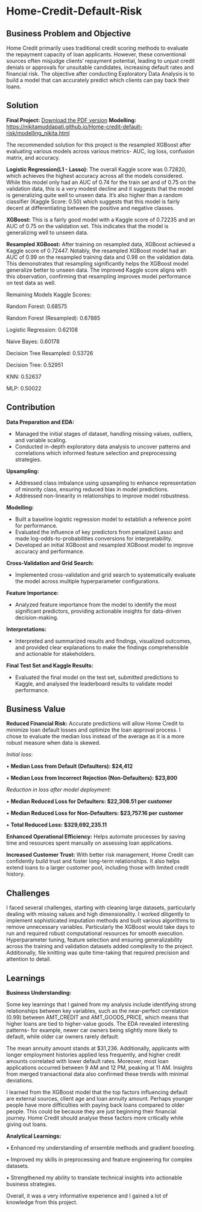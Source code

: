 # Home-Credit-Default-Risk

## Business Problem and Objective

Home Credit primarily uses traditional credit scoring methods to evaluate the repayment capacity of loan applicants. However, these conventional sources often misjudge clients’ repayment potential, leading to unjust credit denials or approvals for unsuitable candidates, increasing default rates and financial risk. The objective after conducting Exploratory Data Analysis is to build a model that can accurately predict which clients can pay back their loans.

## Solution

**Final Project:** [Download the PDF version](https://colab.research.google.com/drive/1QH8d6sJC3xr_IYy3aS4_d2IKYRhsregj?usp=drive_open)
**Modelling:** https://nikitamuddapati.github.io/Home-credit-default-risk/modelling_nikita.html

The recommended solution for this project is the resampled XGBoost after evaluating various models across various metrics- AUC, log loss, confusion matrix, and accuracy.

**Logistic Regression(L1 - Lasso):** The overall Kaggle score was 0.72820, which achieves the highest accuracy across all the models considered. While this model only had an AUC of 0.74 for the train set and of 0.75 on the validation data, this is a very modest decline and it suggests that the model is generalizing quite well to unseen data. It’s also higher than a random classifier (Kaggle Score: 0.50) which suggests that this model is fairly decent at differentiating between the positive and negative classes.

**XGBoost:** This is a fairly good model with a Kaggle score of 0.72235 and an AUC of 0.75 on the validation set. This indicates that the model is generalizing well to unseen data.

**Resampled XGBoost:** After training on resampled data, XGBoost achieved a Kaggle score of 0.72447. Notably, the resampled XGBoost model had an AUC of 0.99 on the resampled training data and 0.98 on the validation data. This demonstrates that resampling significantly helps the XGBoost model generalize better to unseen data. The improved Kaggle score aligns with this observation, confirming that resampling improves model performance on test data as well.

Remaining Models Kaggle Scores:

Random Forest: 0.68575

Random Forest (Resampled): 0.67885

Logistic Regression: 0.62108

Naive Bayes: 0.60178

Decision Tree Resampled: 0.53726

Decision Tree: 0.52951

KNN: 0.52637

MLP: 0.50022


## Contribution

**Data Preparation and EDA:** 
-	Managed the initial stages of dataset, handling missing values, outliers, and variable scaling. 
-	Conducted in-depth exploratory data analysis to uncover patterns and correlations which informed feature selection and preprocessing strategies.

**Upsampling:**
-	Addressed class imbalance using upsampling to enhance representation of minority class, ensuring reduced bias in model predictions. 
-	Addressed non-linearity in relationships to improve model robustness.

**Modelling:**  
-	Built a baseline logistic regression model to establish a reference point for performance. 
-	Evaluated the influence of key predictors from penalized Lasso and made log-odds-to-probabilities conversions for interpretability.
-	Developed an initial XGBoost and resampled XGBoost model to improve accuracy and performance.

**Cross-Validation and Grid Search:**
-	Implemented cross-validation and grid search to systematically evaluate the model across multiple hyperparameter configurations.

**Feature Importance:**
-	Analyzed feature importance from the model to identify the most significant predictors, providing actionable insights for data-driven decision-making.

**Interpretations:**
-	Interpreted and summarized results and findings, visualized outcomes, and provided clear explanations to make the findings comprehensible and actionable for 
  stakeholders.

**Final Test Set and Kaggle Results:** 
-	Evaluated the final model on the test set, submitted predictions to Kaggle, and analysed the leaderboard results to validate model performance.


## Business Value

**Reduced Financial Risk:** Accurate predictions will allow Home Credit to minimize loan default losses and optimize the loan approval process. I chose to evaluate the median loss instead of the average as it is a more robust measure when data is skewed. 

*Initial loss*:

•	**Median Loss from Default (Defaulters): $24,412**

•	**Median Loss from Incorrect Rejection (Non-Defaulters): $23,800**

*Reduction in loss after model deployment*:

•	**Median Reduced Loss for Defaulters: $22,308.51 per customer**

•	**Median Reduced Loss for Non-Defaulters: $23,757.16 per customer**

•	**Total Reduced Loss: $329,692,235.11**


**Enhanced Operational Efficiency:** Helps automate processes by saving time and resources spent manually on assessing loan applications.

**Increased Customer Trust:** With better risk management, Home Credit can confidently build trust and foster long-term relationships. It also helps extend loans to a larger customer pool, including those with limited credit history.


## Challenges 

I faced several challenges, starting with cleaning large datasets, particularly dealing with missing values and high dimensionality. I worked diligently to implement sophisticated imputation methods and built various algorithms to remove unnecessary variables. Particularly the XGBoost would take days to run and required robust computational resources for smooth execution. Hyperparameter tuning, feature selection and ensuring generalizability across the training and validation datasets added complexity to the project. Additionally, file knitting was quite time-taking that required precision and attention to detail. 

## Learnings 

**Business Understanding:**

Some key learnings that I gained from my analysis include identifying strong relationships between key variables, such as the near-perfect correlation (0.99) between AMT_CREDIT and AMT_GOODS_PRICE, which means that higher loans are tied to higher-value goods. The EDA revealed interesting patterns- for example, newer car owners being slightly more likely to default, while older car owners rarely default. 

The mean annuity amount stands at $31,236. Additionally, applicants with longer employment histories applied less frequently, and higher credit amounts correlated with lower default rates. Moreover, most loan applications occurred between 9 AM and 12 PM, peaking at 11 AM. Insights from merged transactional data also confirmed these trends with minimal deviations.

I learned from the XGBoost model that the top factors influencing default are external sources, client age and loan annuity amount. Perhaps younger people have more difficulties with paying back loans compared to older people. This could be because they are just beginning their financial journey. Home Credit should analyse these factors more critically while giving out loans. 

**Analytical Learnings:**

•  Enhanced my understanding of ensemble methods and gradient boosting.

•	 Improved my skills in preprocessing and feature engineering for complex datasets.

•	 Strengthened my ability to translate technical insights into actionable business strategies.


Overall, it was a very informative experience and I gained a lot of knowledge from this project.





